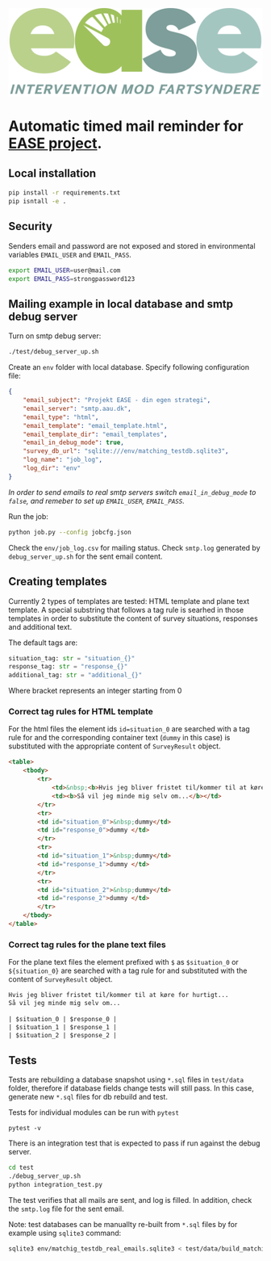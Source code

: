 ![](docs/ease_logo.png)
# Automatic timed mail reminder for [EASE project](https://vbn.aau.dk/da/projects/intervention-mod-fartsyndere).

## Local installation

```sh
pip install -r requirements.txt
pip isntall -e .
```

## Security
Senders email and password are not exposed and stored in environmental variables `EMAIL_USER` and `EMAIL_PASS`.

```sh
export EMAIL_USER=user@mail.com
export EMAIL_PASS=strongpassword123
```

## Mailing example in local database and smtp debug server
Turn on smtp debug server:
```sh
./test/debug_server_up.sh
```
Create an `env` folder with local database. Specify following configuration file:
```json
{
    "email_subject": "Projekt EASE - din egen strategi",
    "email_server": "smtp.aau.dk",
    "email_type": "html",
    "email_template": "email_template.html",
    "email_template_dir": "email_templates",
    "email_in_debug_mode": true,
    "survey_db_url": "sqlite:///env/matching_testdb.sqlite3",
    "log_name": "job_log",
    "log_dir": "env"
}
```
_In order to send emails to real smtp servers switch `email_in_debug_mode` to `false`, and remeber to set up `EMAIL_USER`, `EMAIL_PASS`._

Run the job:

```sh
python job.py --config jobcfg.json
```
Check the `env/job_log.csv` for mailing status. Check `smtp.log` generated by `debug_server_up.sh` for the sent email content.



## Creating templates
Currently 2 types of templates are tested: HTML template and plane text template. A special substring that follows a tag rule is searhed in those templates in order to substitute the content of survey situations, responses and additional text.

The default tags are:
```python
situation_tag: str = "situation_{}"
response_tag: str = "response_{}"
additional_tag: str = "additional_{}"
```
Where bracket represents an integer starting from 0

### Correct tag rules for HTML template
For the html files the element ids `id=situation_0` are searched with a tag rule for and the corresponding container text (`dummy` in this case) is substituted with the appropriate content of `SurveyResult` object.
```html
<table>
    <tbody>
        <tr>
            <td>&nbsp;<b>Hvis jeg bliver fristet til/kommer til at køre for hurtigt...</b></td>
            <td><b>Så vil jeg minde mig selv om...</b></td>
        </tr>
        <tr>
        <td id="situation_0">&nbsp;dummy</td>
        <td id="response_0">dummy </td>
        </tr>
        <tr>
        <td id="situation_1">&nbsp;dummy</td>
        <td id="response_1">dummy </td>
        </tr>
        <tr>
        <td id="situation_2">&nbsp;dummy</td>
        <td id="response_2">dummy </td>
        </tr>
    </tbody>
</table>
```
### Correct tag rules for the plane text files
For the plane text files the element prefixed with `$` as `$situation_0` or `${situation_0}` are searched with a tag rule for and substituted with the content of `SurveyResult` object.
```
Hvis jeg bliver fristet til/kommer til at køre for hurtigt...
Så vil jeg minde mig selv om...

| $situation_0 | $response_0 |
| $situation_1 | $response_1 |
| $situation_2 | $response_2 |
```

## Tests
Tests are rebuilding a database snapshot using `*.sql` files in `test/data` folder, therefore if database fields change tests will still pass. In this case, generate new `*.sql` files for db rebuild and test.

Tests for individual modules can be run with `pytest`
```
pytest -v
```

There is an integration test that is expected to pass if run against the debug server.
```sh
cd test
./debug_server_up.sh
python integration_test.py
```

The test verifies that all mails are sent, and log is filled. In addition, check the `smtp.log` file for the sent email.

Note: test databases can be manuallty re-built from `*.sql` files by for example using `sqlite3` command:
```sh
sqlite3 env/matchig_testdb_real_emails.sqlite3 < test/data/build_matching_testdb_real_emails.sql
```